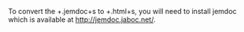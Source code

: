 To convert the +.jemdoc+s to +.html+s, you will need to install jemdoc which is available at http://jemdoc.jaboc.net/.